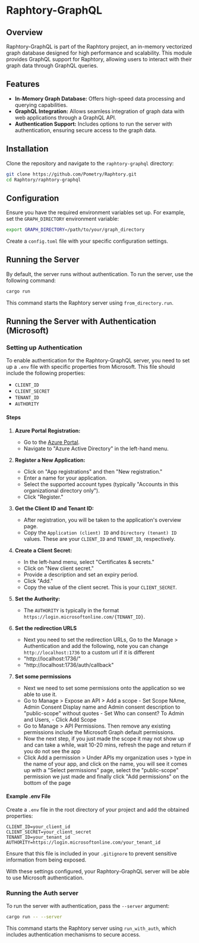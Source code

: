
# Raphtory-GraphQL

## Overview

Raphtory-GraphQL is part of the Raphtory project, an in-memory vectorized graph database designed for high performance and scalability. This module provides GraphQL support for Raphtory, allowing users to interact with their graph data through GraphQL queries.

## Features

- **In-Memory Graph Database:** Offers high-speed data processing and querying capabilities.
- **GraphQL Integration:** Allows seamless integration of graph data with web applications through a GraphQL API.
- **Authentication Support:** Includes options to run the server with authentication, ensuring secure access to the graph data.

## Installation

Clone the repository and navigate to the `raphtory-graphql` directory:
```bash
git clone https://github.com/Pometry/Raphtory.git
cd Raphtory/raphtory-graphql
```

## Configuration

Ensure you have the required environment variables set up. For example, set the `GRAPH_DIRECTORY` environment variable:
```bash
export GRAPH_DIRECTORY=/path/to/your/graph_directory
```

Create a `config.toml` file with your specific configuration settings.

## Running the Server

By default, the server runs without authentication. To run the server, use the following command:
```bash
cargo run
```

This command starts the Raphtory server using `from_directory.run`.

## Running the Server with Authentication (Microsoft)

### Setting up Authentication

To enable authentication for the Raphtory-GraphQL server, you need to set up a `.env` file with specific properties from Microsoft. This file should include the following properties:

- `CLIENT_ID`
- `CLIENT_SECRET`
- `TENANT_ID`
- `AUTHORITY`

#### Steps 

1. **Azure Portal Registration:**
    - Go to the [Azure Portal](https://portal.azure.com/).
    - Navigate to "Azure Active Directory" in the left-hand menu.

2. **Register a New Application:**
    - Click on "App registrations" and then "New registration."
    - Enter a name for your application.
    - Select the supported account types (typically "Accounts in this organizational directory only").
    - Click "Register."

3. **Get the Client ID and Tenant ID:**
    - After registration, you will be taken to the application's overview page.
    - Copy the `Application (client) ID` and `Directory (tenant) ID` values. These are your `CLIENT_ID` and `TENANT_ID`, respectively.

4. **Create a Client Secret:**
    - In the left-hand menu, select "Certificates & secrets."
    - Click on "New client secret."
    - Provide a description and set an expiry period.
    - Click "Add."
    - Copy the value of the client secret. This is your `CLIENT_SECRET`.

5. **Set the Authority:**
    - The `AUTHORITY` is typically in the format `https://login.microsoftonline.com/{TENANT_ID}`.
  
6. **Set the redirection URLS**
    - Next you need to set the redirection URLs, Go to the Manage > Authentication and add the following, note you can change `http://localhost:1736` to a custom url if it is different
    - "http://localhost:1736/"
    - "http://localhost:1736/auth/callback"
  
7. **Set some permissions**
    - Next we need to set some permissions onto the application so we able to use it.
    - Go to Manage > Expose an API > Add a scope
          - Set Scope NAme, Admin Consent Display name and Admin consent description to "public-scope" without quotes
          - Set Who can consent? To Admin and Users,
          - Click Add Scope
   - Go to Manage > API Permissions. Then remove any existing permissions include the Microsoft Graph default permissions.
   - Now the next step, if you just made the scope it may not show up and can take a while, wait 10-20 mins, refresh the page and return if you do not see the app
   - Click Add a permission > Under APIs my organization uses > type in the name of your app, and click on the name, you will see it comes up with a "Select permissions" page, select the "public-scope" permission we just made and finally click "Add permissions" on the bottom of the page 

#### Example .env File

Create a `.env` file in the root directory of your project and add the obtained properties:

```env
CLIENT_ID=your_client_id
CLIENT_SECRET=your_client_secret
TENANT_ID=your_tenant_id
AUTHORITY=https://login.microsoftonline.com/your_tenant_id
```

Ensure that this file is included in your `.gitignore` to prevent sensitive information from being exposed.

With these settings configured, your Raphtory-GraphQL server will be able to use Microsoft authentication.

### Running the Auth server

To run the server with authentication, pass the `--server` argument:
```bash
cargo run -- --server
```

This command starts the Raphtory server using `run_with_auth`, which includes authentication mechanisms to secure access.
